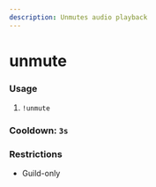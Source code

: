 ```yaml
---
description: Unmutes audio playback
---
```


# unmute

### Usage

1. `!unmute`

### Cooldown: `3s`

### Restrictions

* Guild-only

